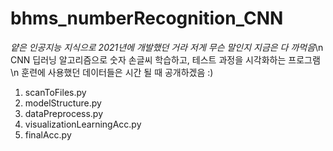 # bhms_numberRecognition_CNN

*얕은 인공지능 지식으로 2021년에 개발했던 거라 저게 무슨 말인지 지금은 다 까먹음*\n
CNN 딥러닝 알고리즘으로 숫자 손글씨 학습하고, 테스트 과정을 시각화하는 프로그램\n
훈련에 사용했던 데이터들은 시간 될 때 공개하겠음 :)

1) scanToFiles.py
2) modelStructure.py
3) dataPreprocess.py
4) visualizationLearningAcc.py
5) finalAcc.py

